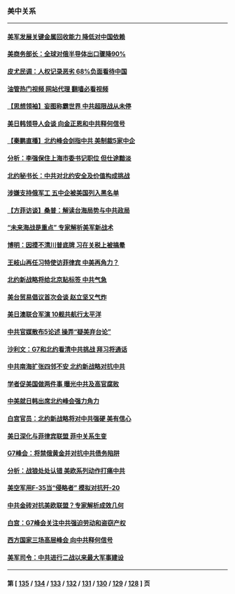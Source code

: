 ### 美中关系
---
#### [美军发展关键金属回收能力 降低对中国依赖](../../pages/nf1412576/n13770576.md?06302045) 
#### [美商务部长：全球对俄半导体出口骤降90%](../../pages/nf1412576/n13770314.md?06302045) 
#### [皮尤民调：人权记录恶劣 68%负面看待中国](../../pages/nf1412576/n13770177.md?06302045) 
#### [油管热门视频 网站代理 翻墙必看视频](http://209.222.30.114:81/youtube.html?06302045)
#### [【思想领袖】妄图称霸世界 中共超限战从未停](../../pages/nf1412576/n13745142.md?06302045) 
#### [美日韩领导人会谈 向金正恩和中共释何信号](../../pages/nf1412576/n13770127.md?06302045) 
#### [【秦鹏直播】北约峰会剑指中共 美制裁5家中企](../../pages/nf1412576/n13770243.md?06302045) 
#### [分析：李强保住上海市委书记职位 但仕途黯淡](../../pages/nf1412576/n13770157.md?06302045) 
#### [北约秘书长：中共对北约安全及价值构成挑战](../../pages/nf1412576/n13769831.md?06302045) 
#### [涉嫌支持俄军工 五中企被美国列入黑名单](../../pages/nf1412576/n13769660.md?06302045) 
#### [【方菲访谈】桑普：解读台海局势与中共政局](../../pages/nf1412576/n13769381.md?06302045) 
#### [“未来海战是重点” 专家解析美军新战术](../../pages/nf1412576/n13769407.md?06302045) 
#### [博明：因摸不清川普底牌 习在关税上被搞晕](../../pages/nf1412576/n13768841.md?06302045) 
#### [王岐山再任习特使访菲律宾 中美再角力？](../../pages/nf1412576/n13769385.md?06302045) 
#### [北约新战略将给北京贴标签 中共气急](../../pages/nf1412576/n13769418.md?06302045) 
#### [美台贸易倡议首次会谈 赵立坚又气炸](../../pages/nf1412576/n13768956.md?06302045) 
#### [美日澳联合军演 10舰共航行太平洋](../../pages/nf1412576/n13768550.md?06302045) 
#### [中共官媒散布5论述 操弄“疑美弃台论”](../../pages/nf1412576/n13768549.md?06302045) 
#### [沙利文：G7和北约看清中共挑战 拜习将通话](../../pages/nf1412576/n13768652.md?06302045) 
#### [中共南海扩张四邻不安 北约新战略对抗中共](../../pages/nf1412576/n13768632.md?06302045) 
#### [学者促美国做两件事 曝光中共及高官腐败](../../pages/nf1412576/n13768044.md?06302045) 
#### [中美就日韩出席北约峰会强力角力](../../pages/nf1412576/n13767842.md?06302045) 
#### [白宫官员：北约新战略将对中共强硬 美有信心](../../pages/nf1412576/n13767901.md?06302045) 
#### [美日深化与菲律宾联盟 菲中关系生变](../../pages/nf1412576/n13767862.md?06302045) 
#### [G7峰会：将禁俄黄金并对抗中共债务陷阱](../../pages/nf1412576/n13767783.md?06302045) 
#### [分析：战狼处处认错 美欧系列动作打痛中共](../../pages/nf1412576/n13767077.md?06302045) 
#### [美空军用F-35当“侵略者” 模拟对抗歼-20](../../pages/nf1412576/n13764726.md?06302045) 
#### [中共金砖对抗美欧联盟？专家解析成效几何](../../pages/nf1412576/n13766960.md?06302045) 
#### [白宫：G7峰会关注中共强迫劳动和盗窃产权](../../pages/nf1412576/n13767417.md?06302045) 
#### [西方国家三场高层峰会 向中共释何信号](../../pages/nf1412576/n13766976.md?06302045) 
#### [美军司令：中共进行二战以来最大军事建设](../../pages/nf1412576/n13767236.md?06302045) 

---
#### 第 [ [135](./135.md?06302045) / [134](./134.md?06302045) / [133](./133.md?06302045) / [132](./132.md?06302045) / [131](./131.md?06302045) / [130](./130.md?06302045) / [129](./129.md?06302045) / [128](./128.md?06302045) ] 页
